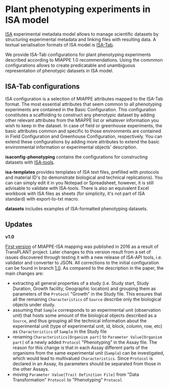 Plant phenotyping experiments in ISA model
==========================================

[ISA](https://isa-specs.readthedocs.io/en/latest/) experimental metadata model allows to manage scientific datasets by structuring experimental metadata and linking files with resulting data. A textual serialisation formats of ISA model is [ISA-Tab](https://isa-specs.readthedocs.io/en/latest/isatab.html).

We provide ISA-Tab configurations for plant phenotyping experiments described according to MIAPPE 1.0 recommendations. Using the commmon configurations  allows to create predicatable and unambiguous representation of phenotypic datasets in ISA model.

ISA-Tab configurations
----------------------

ISA configuration is a selection of MIAPPE attributes mapped to the ISA-Tab format. The most essential attributes that seem common to all phenotyping experiments are contained in the Basic Configuration. This configuration constitutes a scaffolding to construct any phenotypic dataset by adding other relevant attributes from the MIAPPE list or whatever information you wish to keep in the dataset. In case of field or greenhouse experiments, the basic attributes common and specific to those environments are contained in Field Configuration and Greenhouse Configuration, respectively. You can extend these configurations by adding more attributes to extend the basic environmental information or experimental objects' description.

**isaconfig-phenotyping** contains the configurations for constructing datasets with [ISA-tools](http://isa-tools.org/software-suite/).

**isa-templates** provides templates of ISA text files, prefilled with protocols and material ID's (to demonstrate biological and technical replications). You can can simply edit it in you Notepad or Spreadsheet, however, it is still advisable to validate with ISA-tools. There is also an equivalent Excel workbook with ISA files as sheets (for simplicity, it's not part of ISA standard) with export-to-txt macro.

**datasets** includes examples of ISA-formatted phenotyping datasets.


Updates
-------

**v1.0**

[First version](https://github.com/MIAPPE/ISA-Tab-for-plant-phenotyping/tree/v1.0.0) of MIAPPE-ISA mapping was published in 2016 as a result of TransPLANT project. Later changes to this version result from a set of issues discovered through testing it with a new release of ISA-API tools, i.e. validator and converter to JSON. All corrections to the initial configuration can be found in branch [1.0](https://github.com/MIAPPE/ISA-Tab-for-plant-phenotyping/tree/v1.0). As compared to the description in the paper, the main changes are:
  - extracting all general properties of a study (i.e. Study start, Study Duration, Growth facility, Geographic location) and grouping them as parameters of the `Protocol` "Growth" in the Study file. This ensures that all the remaining `Characteristics` of `Source` describe only the biological objects under study.
  - assuming that `Sample` corresponds to an experimental unit (observation unit) that hosts some amount of the biological objects described as a `Source`, and thus grouping all the technical information about the experimental unit (type of experimental unit, id, block, column, row, etc) as `Characteristics` of `Sample` in the Study file
  - renaming `Characteristics[Organism part]` to `Parameter Value[Organism part]` of a newly added `Protocol` "Phenotyping" in the Assay file. The reason for this change is that in each Assay different parts of the organisms from the same experimental unit (`Sample`) can be investigated, which would lead to multivalued `Characteristics`. Since `Protocol` is declared in an Assay, its parameters should be separated from those in the other Assays.
  - moving `Parameter Value[Trait Definition File]` from "Data Transformation" `Protocol` to "Phenotyping" `Protocol`
